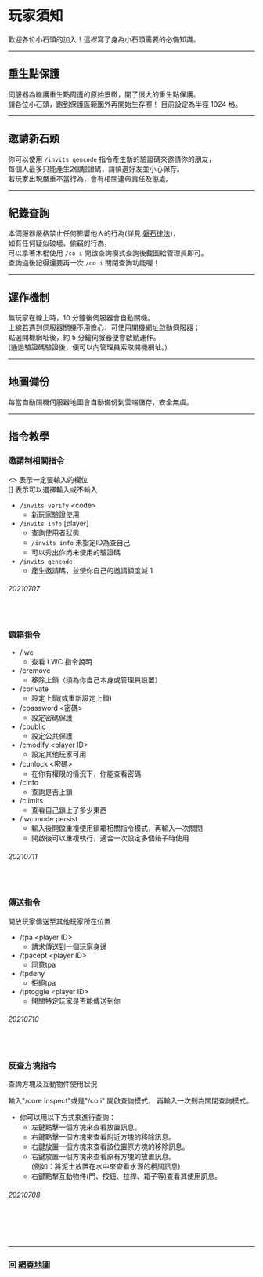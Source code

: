 # 玩家須知
歡迎各位小石頭的加入！這裡寫了身為小石頭需要的必備知識。

***

## 重生點保護
伺服器為維護重生點周遭的原始景緻，開了很大的重生點保護。  
請各位小石頭，跑到保護區範圍外再開始生存喔！
目前設定為半徑 1024 格。

***

## 邀請新石頭
你可以使用 `/invits gencode` 指令產生新的驗證碼來邀請你的朋友，<br>每個人最多只能產生2個驗證碼，請慎選好友並小心保存。<br>若玩家出現嚴重不當行為，會有相關連帶責任及懲處。

***

## 紀錄查詢
本伺服器嚴格禁止任何影響他人的行為(詳見 [磐石律法](https://rock-mc.github.io/rule/))，  
如有任何疑似破壞、偷竊的行為，  
可以拿著木棍使用 `/co i` 開啟查詢模式查詢後截圖給管理員即可。  
查詢過後記得還要再一次 `/co i` 關閉查詢功能喔！

***

## 運作機制
無玩家在線上時，10 分鐘後伺服器會自動關機。  
上線若遇到伺服器關機不用擔心，可使用開機網址啟動伺服器；  
點選開機網址後，約 5 分鐘伺服器便會啟動運作。  
(通過驗證碼驗證後，便可以向管理員索取開機網址。)  
  
***

## 地圖備份
每當自動關機伺服器地圖會自動備份到雲端儲存，安全無虞。

***
## 指令教學
### 邀請制相關指令
<> 表示一定要輸入的欄位<br>
[] 表示可以選擇輸入或不輸入

- ```/invits verify``` \<code>
    - 新玩家驗證使用
- ```/invits info``` \[player]
    - 查詢使用者狀態
    - ```/invits info``` 未指定ID為查自己
    - 可以秀出你尚未使用的驗證碼
- ```/invits gencode```
    - 產生邀請碼，並使你自己的邀請額度減 1
###### 20210707
<br>

### 鎖箱指令
- /lwc 
  - 查看 LWC 指令說明
- /cremove 
  - 移除上鎖（須為你自己本身或管理員設置）
- /cprivate 
  - 設定上鎖(或重新設定上鎖)
- /cpassword <密碼> 
  - 設定密碼保護
- /cpublic 
  - 設定公共保護
- /cmodify \<player ID>
  - 設定其他玩家可用
- /cunlock <密碼> 
  - 在你有權限的情況下，你能查看密碼
- /cinfo
  - 查詢是否上鎖
- /climits
  - 查看自己鎖上了多少東西
- /lwc mode persist
  - 輸入後開啟重複使用鎖箱相關指令模式，再輸入一次關閉
  - 開啟後可以重複執行，適合一次設定多個箱子時使用
###### 20210711
<br>

### 傳送指令 
開放玩家傳送至其他玩家所在位置

- /tpa \<player ID>
  - 請求傳送到一個玩家身邊
- /tpacept \<player ID>
  - 同意tpa
- /tpdeny
  - 拒絕tpa
- /tptoggle \<player ID>
  - 開關特定玩家是否能傳送到你
###### 20210710
<br>

### 反查方塊指令
查詢方塊及互動物件使用狀況  

輸入"/core inspect"或是"/co i" 開啟查詢模式，
再輸入一次則為關閉查詢模式。
- 你可以用以下方式來進行查詢：
  - 左鍵點擊一個方塊來查看放置訊息。
  - 右鍵點擊一個方塊來查看附近方塊的移除訊息。
  - 右鍵放置一個方塊來查看該位置原方塊的移除訊息。
  - 右鍵放置一個方塊來查看原有方塊的放置訊息。<br>(例如：將泥土放置在水中來查看水源的相關訊息)
  - 右鍵點擊互動物件(門、按鈕、拉桿、箱子等)查看其使用訊息。
###### 20210708
<br>
<br>
<br>

------

### 回 [網頁地圖](https://rock-mc.github.io/sitemap/)  

